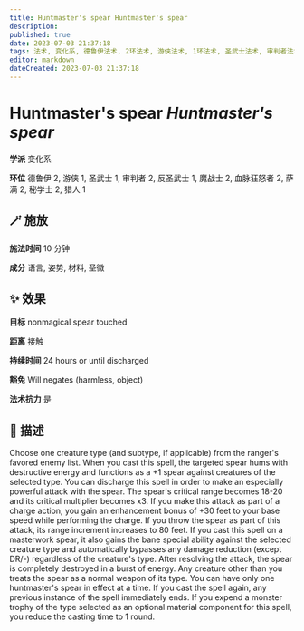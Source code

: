 ```yaml
---
title: Huntmaster's spear Huntmaster's spear
description: 
published: true
date: 2023-07-03 21:37:18
tags: 法术, 变化系, 德鲁伊法术, 2环法术, 游侠法术, 1环法术, 圣武士法术, 审判者法术, 反圣武士法术, 魔战士法术, 血脉狂怒者法术, 萨满法术, 秘学士法术, 猎人法术
editor: markdown
dateCreated: 2023-07-03 21:37:18
---
```


# **Huntmaster's spear** *Huntmaster's spear*

**学派** 变化系 

**环位** 德鲁伊 2, 游侠 1, 圣武士 1, 审判者 2, 反圣武士 1, 魔战士 2, 血脉狂怒者 2, 萨满 2, 秘学士 2, 猎人 1

## 🪄 施放

**施法时间** 10 分钟

**成分** 语言, 姿势, 材料, 圣徽

## ✨ 效果 

**目标** nonmagical spear touched 

**距离** 接触  

**持续时间** 24 hours or until discharged 

**豁免** Will negates (harmless, object)

**法术抗力** 是

## 📖 描述

Choose one creature type (and subtype, if applicable) from the ranger's favored enemy list. When you cast this spell, the targeted spear hums with destructive energy and functions as a +1 spear against creatures of the selected type.  You can discharge this spell in order to make an especially powerful attack with the spear. The spear's critical range becomes 18-20 and its critical multiplier becomes x3. If you make this attack as part of a charge action, you gain an enhancement bonus of +30 feet to your base speed while performing the charge. If you throw the spear as part of this attack, its range increment increases to 80 feet. If you cast this spell on a masterwork spear, it also gains the bane special ability against the selected creature type and automatically bypasses any damage reduction (except DR/-) regardless of the creature's type. After resolving the attack, the spear is completely destroyed in a burst of energy.  Any creature other than you treats the spear as a normal weapon of its type. You can have only one huntmaster's spear in effect at a time. If you cast the spell again, any previous instance of the spell immediately ends. If you expend a monster trophy of the type selected as an optional material component for this spell, you reduce the casting time to 1 round.
    